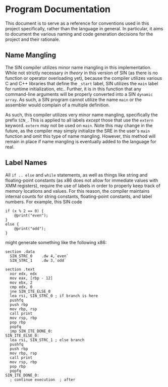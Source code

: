 # Program Documentation

This document is to serve as a reference for conventions used in this project specifically, rather than the language in general. In particular, it aims to document the various naming and code generation decisions for the project and their rationale.

## Name Mangling

The SIN compiler utilizes minor name mangling in this implementation. While not strictly necessary _in theory_ in this version of SIN (as there is no function or operator overloading yet), because the compiler utilizes various C and C++ libraries that define the `_start` label, SIN utilizes the `main` label for runtime initialization, etc.. Further, it is in this function that any command-line arguments will be properly converted into a SIN `dynamic array`. As such, a SIN program cannot utilize the name `main` or the assembler would complain of a multiple definition.

As such, this compiler utilizes very minor name mangling, specifically the prefix `SIN_`. This is applied to all labels _except_ those that use the `extern` keyword. `extern` may not be used on `main`. Note this may change in the future, as the compiler may simply initialize the SRE in the user's `main` function and omit this type of name mangling. However, this method will remain in place if name mangling is eventually added to the language for real.

## Label Names

All `if .. else` and `while` statements, as well as things like string and floating-point constants (as x86 does not allow for immediate values with XMM registers), require the use of labels in order to properly keep track of memory locations and values. For this reason, the compiler maintains internal counts for string constants, floating-point constants, and label numbers. For example, this SIN code

    if (x % 2 == 0) {
        @print("even");
    }
    else {
        @print("odd");
    }

might generate something like the following x86:

    section .data
      SIN_STRC_0    .dw 4,`even`
      SIN_STRC_1    .dw 3,`odd`
    
    section .text
      xor edx, edx
      mov eax, [rbp - 12]
      mov ebx, 2
      cmp edx, 0
      jne SIN_ITE_ELSE_0
      lea rsi, SIN_STRC_0 ; if branch is here
      pushfq
      push rbp
      mov rbp, rsp
      call print
      mov rsp, rbp
      pop rbp
      popfq
      jmp SIN_ITE_DONE_0:
    SIN_ITE_ELSE_0:
      lea rsi, SIN_STRC_1 ; else branch
      pushfq
      push rbp
      mov rbp, rsp
      call print
      mov rsp, rbp
      pop rbp
      popfq
    SIN_ITE_DONE_0:
      ; continue execution  ; after 
